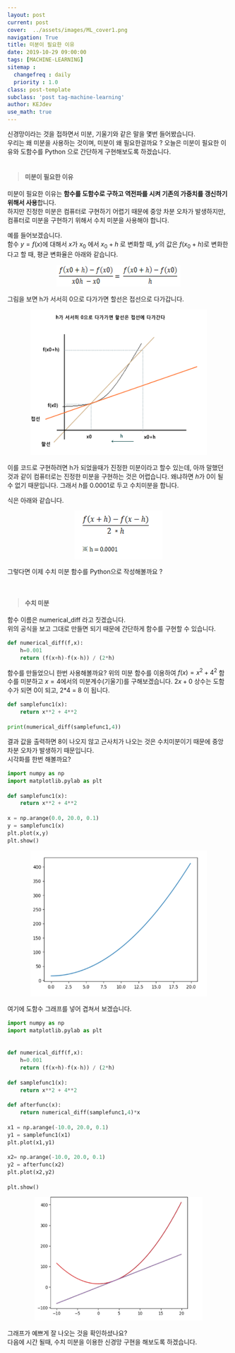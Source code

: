 ```yaml
---
layout: post
current: post
cover:  ../assets/images/ML_cover1.png
navigation: True
title: 미분이 필요한 이유  
date: 2019-10-29 09:00:00
tags: [MACHINE-LEARNING]
sitemap :
  changefreq : daily
  priority : 1.0
class: post-template
subclass: 'post tag-machine-learning'
author: KEJdev
use_math: true
---  
```



신경망이라는 것을 접하면서 미분, 기울기와 같은 말을 몇번 들어봤습니다.  
우리는 왜 미분을 사용하는 것이며, 미분이 왜 필요한걸까요 ? 오늘은 미분이 필요한 이유와 도함수를 Python 으로 간단하게
구현해보도록 하겠습니다.    
<br>


> #### 미분이 필요한 이유  

미분이 필요한 이유는 **함수를 도함수로 구하고 역전파를 시켜 기존의 가중치를 갱신하기 위해서 사용**합니다.  
하지만 진정한 미분은 컴퓨터로 구현하기 어렵기 때문에 중앙 차분 오차가 발생하지만, 컴퓨터로 미분을 구현하기 위해서 수치 미분을 사용해야 합니다.  

예를 들어보겠습니다.  
함수 $y=f(x)$에 대해서 $x$가 $x_{0}$ 에서 $x_{0}+h$ 로 변화할 때, $y$의 값은 $f(x_{0}+h)$로 변화한다고 할 때, 
평균 변화율은 아래와 같습니다.  

<center><img src="../assets/images/ml4.png" width="280" height="50"></center>   


그림을 보면 h가 서서히 0으로 다가가면 할선은 접선으로 다가갑니다. 

<center><img src="../assets/images/ml3.png" width="400" height="330"></center>   


이를 코드로 구현하려면 h가 되었을때가 진정한 미분이라고 할수 있는데, 아까 말했던 것과 같이 컴퓨터로는 진정한 미분을 구현하는 것은 어렵습니다. 왜냐하면 $h$가 0이 될 수 없기 때문입니다. 그래서 $h$를 0.0001로 두고 수치미분을 합니다.  

식은 아래와 같습니다.  

<center><img src="../assets/images/ml5.png" width="200" height="110"></center> 

그렇다면 이제 수치 미분 함수를 Python으로 작성해볼까요 ?


<br>



> #### 수치 미분

함수 이름은 numerical_diff 라고 짓겠습니다.  
위의 공식을 보고 그대로 만들면 되기 때문에 간단하게 함수를 구현할 수 있습니다.  

```python 
def numerical_diff(f,x):
    h=0.001
    return (f(x+h)-f(x-h)) / (2*h)
```

함수를 만들었으니 한번 사용해볼까요?
위의 미분 함수를 이용하여 $f(x)=x^2 + 4^2$ 함수를 미분하고 $x=4$에서의 미분계수(기울기)를 구해보겠습니다.
$2x + 0$ 상수는 도함수가 되면 0이 되고, 2*4 = 8 이 됩니다. 

```python
def samplefunc1(x):
    return x**2 + 4**2

print(numerical_diff(samplefunc1,4))
```

결과 값을 출력하면 8이 나오지 않고 근사치가 나오는 것은 수치미분이기 때문에 중앙 차분 오차가 발생하기 때문입니다.  
시각화를 한번 해볼까요?  

```python
import numpy as np
import matplotlib.pylab as plt

def samplefunc1(x):
    return x**2 + 4**2

x = np.arange(0.0, 20.0, 0.1) 
y = samplefunc1(x)
plt.plot(x,y)
plt.show()
```

<center><img src="../assets/images/ml6.png" width="400" height="330"></center>   

여기에 도함수 그래프를 넣어 겹쳐서 보겠습니다.  

```python
import numpy as np
import matplotlib.pylab as plt


def numerical_diff(f,x):
    h=0.001
    return (f(x+h)-f(x-h)) / (2*h)

def samplefunc1(x):
    return x**2 + 4**2

def afterfunc(x):
    return numerical_diff(samplefunc1,4)*x

x1 = np.arange(-10.0, 20.0, 0.1) 
y1 = samplefunc1(x1)
plt.plot(x1,y1)

x2= np.arange(-10.0, 20.0, 0.1) 
y2 = afterfunc(x2)
plt.plot(x2,y2)

plt.show()
```

<center><img src="../assets/images/ml7.png" width="380" height="280"></center>   


그래프가 예쁘게 잘 나오는 것을 확인하셨나요?  
다음에 시간 될때, 수치 미분을 이용한 신경망 구현을 해보도록 하겠습니다.  








